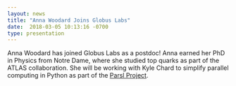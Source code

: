 ```yaml
---
layout: news
title: "Anna Woodard Joins Globus Labs"
date:  2018-03-05 10:13:16 -0700
type: presentation
---
```

Anna Woodard has joined Globus Labs as a postdoc! Anna earned her PhD in Physics from Notre Dame, where she studied top quarks as part of the ATLAS collaboration. She will be working with Kyle Chard to simplify parallel computing in Python as part of the [Parsl Project](http://parsl-project.org/).